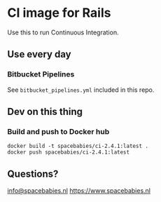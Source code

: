 # CI image for Rails

Use this to run Continuous Integration.

## Use every day

### Bitbucket Pipelines

See `bitbucket_pipelines.yml` included in this repo.

## Dev on this thing

### Build and push to Docker hub

``` shell
docker build -t spacebabies/ci-2.4.1:latest .
docker push spacebabies/ci-2.4.1:latest
```

## Questions?

info@spacebabies.nl
https://www.spacebabies.nl
